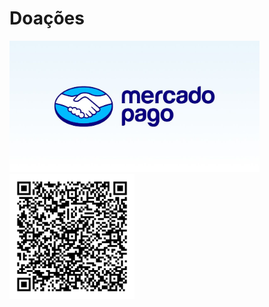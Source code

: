 # Doações

[<img src="https://github.com/marcilioramos/estudos_msr/blob/main/repoimagens/logo-mercadopago.jpg?raw=true" width="400">](https://seu_link_de_doacao_no_Mercado_Pago)
[<img src="https://raw.githubusercontent.com/marcilioramos/estudos_msr/main/repoimagens/qrcode-mercadolivre.jpeg?raw=true" width="200">](https://seu_QR_Code_no_Mercado_Pago)
